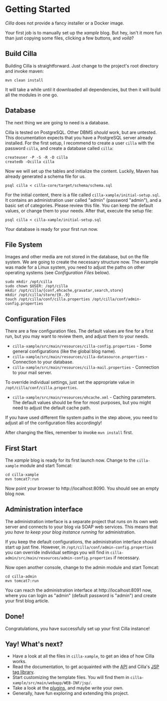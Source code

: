 # Getting Started

_Cilla_ does not provide a fancy installer or a Docker image.

Your first job is to manually set up the _xample_ blog. But hey, isn't it more fun than just copying some files, clicking a few buttons, and _voilà_?

## Build Cilla

Building Cilla is straightforward. Just change to the project's root directory and invoke maven:

```
mvn clean install
```

It will take a while until it downloaded all dependencies, but then it will build all the modules in one go.

## Database

The next thing we are going to need is a database.

Cilla is tested on PostgreSQL. Other DBMS _should_ work, but are untested. This documentation expects that you have a PostgreSQL server already installed. For the first setup, I recommend to create a user `cilla` with the password `cilla`, and create a database called `cilla`:

```
createuser -P -S -R -D cilla
createdb -Ocilla cilla
```

Now we will set up the tables and initialize the content. Luckily, Maven has already generated a schema file for us.

```
psql cilla < cilla-core/target/schema/schema.sql
```

For the initial content, there is a file called `cilla-xample/initial-setup.sql`. It contains an administration user called "admin" (password "admin"), and a basic set of categories. Please review this file. You can keep the default values, or change them to your needs. After that, execute the setup file:

```
psql cilla < cilla-xample/initial-setup.sql
```

Your database is ready for your first run now.

## File System

Images and other media are not stored in the database, but on the file system. We are going to create the necessary structure now. The example was made for a Linux system, you need to adjust the paths on other operating systems (see _Configuration Files_ below).

```
sudo mkdir /opt/cilla
sudo chown $USER: /opt/cilla
mkdir /opt/cilla/{conf,ehcache,gravatar,search,store}
mkdir /opt/cilla/store/{0..9}
touch /opt/cilla/conf/cilla.properties /opt/cilla/conf/admin-config.properties
```

## Configuration Files

There are a few configuration files. The default values are fine for a first run, but you may want to review them, and adjust them to your needs.

* `cilla-xample/src/main/resources/cilla-config.properties` - Some general configurations (like the global blog name).
* `cilla-xample/src/main/resources/cilla-datasource.properties` - Connection to your database.
* `cilla-xample/src/main/resources/cilla-mail.properties` - Connection to your mail server.

To override individual settings, just set the appropriate value in `/opt/cilla/conf/cilla.properties`.

* `cilla-xample/src/main/resources/ehcache.xml` - Caching parameters. The default values should be fine for most purposes, but you might need to adjust the default cache path.

If you have used different file system paths in the step above, you need to adjust all of the configuration files accordingly!

After changing the files, remember to invoke `mvn install` first.

## First Start

The _xample_ blog is ready for its first launch now. Change to the `cilla-xample` module and start Tomcat:

```
cd cilla-xample
mvn tomcat7:run
```

Now point your browser to http://localhost:8090. You should see an empty blog now.

## Administration interface

The administration interface is a separate project that runs on its own web server and connects to your blog via SOAP web services. This means that *you have to keep your blog instance running* for administration.

If you keep the default configurations, the administration interface should start up just fine. However, in `/opt/cilla/conf/admin-config.properties` you can override individual settings you will find in `cilla-admin/src/main/resources/admin-config.properties` if necessary.

Now open another console, change to the admin module and start Tomcat:

```
cd cilla-admin
mvn tomcat7:run
```

You can reach the administration interface at http://localhost:8091 now, where you can login as "admin" (default password is "admin") and create your first blog article.

## Done!

Congratulations, you have successfully set up your first Cilla instance!

## Yay! What's next?

* Have a look at all the files in `cilla-xample`, to get an idea of how Cilla works.
* Read the documentation, to get acquainted with the [API](./apidocs/index.html) and Cilla's [JSP tag library](taglib/index.html).
* Start customizing the template files. You will find them in `cilla-xample/src/main/webapp/WEB-INF/jsp/`.
* Take a look at the [plugins](https://codeberg.org/shred/cilla-plugin), and maybe write your own.
* Generally, have fun exploring and extending this project.
